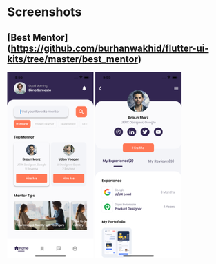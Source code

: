 # Screenshots
## [Best Mentor] (https://github.com/burhanwakhid/flutter-ui-kits/tree/master/best_mentor)
<img src="./screenshots/mentor1.png" width="200"/>
<img src="./screenshots/mentor2.png" width="200"/>
